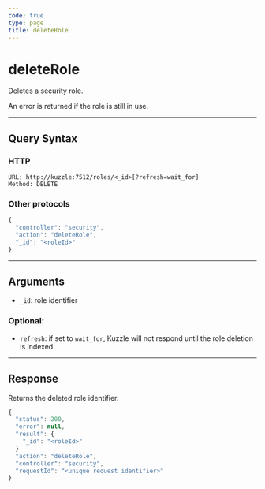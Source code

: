 ```yaml
---
code: true
type: page
title: deleteRole
---
```


# deleteRole



Deletes a security role.

An error is returned if the role is still in use.

---

## Query Syntax

### HTTP

```http
URL: http://kuzzle:7512/roles/<_id>[?refresh=wait_for]
Method: DELETE
```

### Other protocols

```js
{
  "controller": "security",
  "action": "deleteRole",
  "_id": "<roleId>"
}
```

---

## Arguments

- `_id`: role identifier

### Optional:

- `refresh`: if set to `wait_for`, Kuzzle will not respond until the role deletion is indexed

---

## Response

Returns the deleted role identifier.

```js
{
  "status": 200,
  "error": null,
  "result": {
    "_id": "<roleId>"
  }
  "action": "deleteRole",
  "controller": "security",
  "requestId": "<unique request identifier>"
}
```
